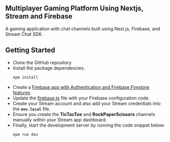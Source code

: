 ## Multiplayer Gaming Platform Using Nextjs, Stream and Firebase
A gaming application with chat channels built using Next.js, Firebase, and Stream Chat SDK.

## Getting Started
- Clone the GitHub repository
- Install the package dependencies.
  ```bash
  npm install
  ```
- Create a [Firebase app with Authentication and Firebase Firestore features](https://firebase.google.com/)
- Update the [firebase.ts](https://github.com/dha-stix/stream-games/blob/main/src/lib/firebase.ts) file with your Firebase configuration code.
- Create your Stream account and also add your Stream credentials into the **`env.local`** file.
- Ensure you create the **TicTacToe** and **RockPaperScissors** channels manually within your Stream app dashboard.
- Finally, start the development server by running the code snippet below:
  ```bash
  npm run dev
  ```
